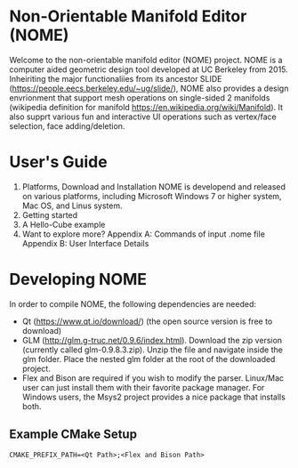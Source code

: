 # Non-Orientable Manifold Editor (NOME)
Welcome to the non-orientable manifold editor (NOME) project. NOME is a computer aided geometric design tool developed at UC Berkeley from 2015. Inheiriting the major functionaliies from its ancestor SLIDE (https://people.eecs.berkeley.edu/~ug/slide/), NOME also provides a design envrionment that support mesh operations on single-sided 2 manifolds (wikipedia definition for manifold https://en.wikipedia.org/wiki/Manifold). It also supprt various fun and interactive UI operations such as vertex/face selection, face adding/deletion.

# User's Guide
1. Platforms, Download and Installation
NOME is developend and released on various platforms, including Microsoft Windows 7 or higher system, Mac OS, and Linus system.
2. Getting started
3. A Hello-Cube example
4. Want to explore more?
Appendix A: Commands of input .nome file
Appendix B: User Interface Details

# Developing NOME
In order to compile NOME, the following dependencies are needed:
  * Qt (https://www.qt.io/download/) (the open source version is free to download)
  * GLM (http://glm.g-truc.net/0.9.6/index.html). Download the zip version (currently called glm-0.9.8.3.zip). Unzip the file and navigate inside the glm folder. Place the nested glm folder at the root of the downloaded project. 
  * Flex and Bison are required if you wish to modify the parser. Linux/Mac user can just install them with their favorite package manager. For Windows users, the Msys2 project provides a nice package that installs both.

## Example CMake Setup
`
CMAKE_PREFIX_PATH=<Qt Path>;<Flex and Bison Path>
`
